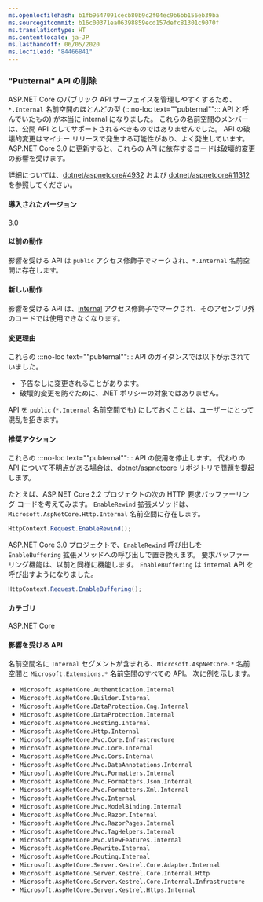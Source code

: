 ```yaml
---
ms.openlocfilehash: b1fb9647091cecb80b9c2f04ec9b6bb156eb39ba
ms.sourcegitcommit: b16c00371ea06398859ecd157defc81301c9070f
ms.translationtype: HT
ms.contentlocale: ja-JP
ms.lasthandoff: 06/05/2020
ms.locfileid: "84466841"
---
```

### <a name="pubternal-apis-removed"></a>"Pubternal" API の削除

ASP.NET Core のパブリック API サーフェイスを管理しやすくするため、`*.Internal` 名前空間のほとんどの型 (:::no-loc text="\"pubternal\""::: API と呼んでいたもの) が本当に internal になりました。 これらの名前空間のメンバーは、公開 API としてサポートされるべきものではありませんでした。 API の破壊的変更はマイナー リリースで発生する可能性があり、よく発生しています。 ASP.NET Core 3.0 に更新すると、これらの API に依存するコードは破壊的変更の影響を受けます。

詳細については、[dotnet/aspnetcore#4932](https://github.com/dotnet/aspnetcore/issues/4932) および [dotnet/aspnetcore#11312](https://github.com/dotnet/aspnetcore/issues/11312) を参照してください。

#### <a name="version-introduced"></a>導入されたバージョン

3.0

#### <a name="old-behavior"></a>以前の動作

影響を受ける API は `public` アクセス修飾子でマークされ、`*.Internal` 名前空間に存在します。

#### <a name="new-behavior"></a>新しい動作

影響を受ける API は、[internal](/dotnet/csharp/language-reference/keywords/internal) アクセス修飾子でマークされ、そのアセンブリ外のコードでは使用できなくなります。

#### <a name="reason-for-change"></a>変更理由

これらの :::no-loc text="\"pubternal\""::: API のガイダンスでは以下が示されていました。

* 予告なしに変更されることがあります。
* 破壊的変更を防ぐために、.NET ポリシーの対象ではありません。

API を `public` (`*.Internal` 名前空間でも) にしておくことは、ユーザーにとって混乱を招きます。

#### <a name="recommended-action"></a>推奨アクション

これらの :::no-loc text="\"pubternal\""::: API の使用を停止します。 代わりの API について不明点がある場合は、[dotnet/aspnetcore](https://github.com/dotnet/aspnetcore/issues) リポジトリで問題を提起します。

たとえば、ASP.NET Core 2.2 プロジェクトの次の HTTP 要求バッファーリング コードを考えてみます。 `EnableRewind` 拡張メソッドは、`Microsoft.AspNetCore.Http.Internal` 名前空間に存在します。

```csharp
HttpContext.Request.EnableRewind();
```

ASP.NET Core 3.0 プロジェクトで、`EnableRewind` 呼び出しを `EnableBuffering` 拡張メソッドへの呼び出しで置き換えます。 要求バッファーリング機能は、以前と同様に機能します。 `EnableBuffering` は `internal` API を呼び出すようになりました。

```csharp
HttpContext.Request.EnableBuffering();
```

#### <a name="category"></a>カテゴリ

ASP.NET Core

#### <a name="affected-apis"></a>影響を受ける API

名前空間名に `Internal` セグメントが含まれる、`Microsoft.AspNetCore.*` 名前空間と `Microsoft.Extensions.*` 名前空間のすべての API。 次に例を示します。

- `Microsoft.AspNetCore.Authentication.Internal`
- `Microsoft.AspNetCore.Builder.Internal`
- `Microsoft.AspNetCore.DataProtection.Cng.Internal`
- `Microsoft.AspNetCore.DataProtection.Internal`
- `Microsoft.AspNetCore.Hosting.Internal`
- `Microsoft.AspNetCore.Http.Internal`
- `Microsoft.AspNetCore.Mvc.Core.Infrastructure`
- `Microsoft.AspNetCore.Mvc.Core.Internal`
- `Microsoft.AspNetCore.Mvc.Cors.Internal`
- `Microsoft.AspNetCore.Mvc.DataAnnotations.Internal`
- `Microsoft.AspNetCore.Mvc.Formatters.Internal`
- `Microsoft.AspNetCore.Mvc.Formatters.Json.Internal`
- `Microsoft.AspNetCore.Mvc.Formatters.Xml.Internal`
- `Microsoft.AspNetCore.Mvc.Internal`
- `Microsoft.AspNetCore.Mvc.ModelBinding.Internal`
- `Microsoft.AspNetCore.Mvc.Razor.Internal`
- `Microsoft.AspNetCore.Mvc.RazorPages.Internal`
- `Microsoft.AspNetCore.Mvc.TagHelpers.Internal`
- `Microsoft.AspNetCore.Mvc.ViewFeatures.Internal`
- `Microsoft.AspNetCore.Rewrite.Internal`
- `Microsoft.AspNetCore.Routing.Internal`
- `Microsoft.AspNetCore.Server.Kestrel.Core.Adapter.Internal`
- `Microsoft.AspNetCore.Server.Kestrel.Core.Internal.Http`
- `Microsoft.AspNetCore.Server.Kestrel.Core.Internal.Infrastructure`
- `Microsoft.AspNetCore.Server.Kestrel.Https.Internal`

<!--

#### Affected APIs

- `N:Microsoft.AspNetCore.Authentication.Internal`
- `N:Microsoft.AspNetCore.Builder.Internal`
- `N:Microsoft.AspNetCore.DataProtection.Cng.Internal`
- `N:Microsoft.AspNetCore.DataProtection.Internal`
- `N:Microsoft.AspNetCore.Hosting.Internal`
- `N:Microsoft.AspNetCore.Http.Internal`
- `N:Microsoft.AspNetCore.Mvc.Core.Infrastructure`
- `N:Microsoft.AspNetCore.Mvc.Core.Internal`
- `N:Microsoft.AspNetCore.Mvc.Cors.Internal`
- `N:Microsoft.AspNetCore.Mvc.DataAnnotations.Internal`
- `N:Microsoft.AspNetCore.Mvc.Formatters.Internal`
- `N:Microsoft.AspNetCore.Mvc.Formatters.Json.Internal`
- `N:Microsoft.AspNetCore.Mvc.Formatters.Xml.Internal`
- `N:Microsoft.AspNetCore.Mvc.Internal`
- `N:Microsoft.AspNetCore.Mvc.ModelBinding.Internal`
- `N:Microsoft.AspNetCore.Mvc.Razor.Internal`
- `N:Microsoft.AspNetCore.Mvc.RazorPages.Internal`
- `N:Microsoft.AspNetCore.Mvc.TagHelpers.Internal`
- `N:Microsoft.AspNetCore.Mvc.ViewFeatures.Internal`
- `N:Microsoft.AspNetCore.Rewrite.Internal`
- `N:Microsoft.AspNetCore.Routing.Internal`
- `N:Microsoft.AspNetCore.Server.Kestrel.Core.Adapter.Internal`
- `N:Microsoft.AspNetCore.Server.Kestrel.Core.Internal.Http`
- `N:Microsoft.AspNetCore.Server.Kestrel.Core.Internal.Infrastructure`
- `N:Microsoft.AspNetCore.Server.Kestrel.Https.Internal`

-->

